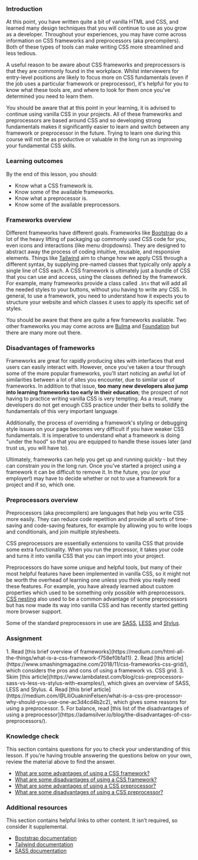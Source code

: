 ### Introduction

At this point, you have written quite a bit of vanilla HTML and CSS, and learned many design techniques that you will continue to use as you grow as a developer. Throughout your experiences, you may have come across information on CSS frameworks and preprocessors (aka precompilers). Both of these types of tools can make writing CSS more streamlined and less tedious.

A useful reason to be aware about CSS frameworks and preprocessors is that they are commonly found in the workplace. Whilst interviewers for entry-level positions are likely to focus more on CSS fundamentals (even if the job uses a particular framework or preprocessor), it's helpful for you to know what these tools are, and where to look for them once you've determined you need to learn them.

You should be aware that at this point in your learning, it is advised to continue using vanilla CSS in your projects. All of these frameworks and preprocessors are based around CSS and so developing strong fundamentals makes it significantly easier to learn and switch between any framework or preprocessor in the future. Trying to learn one during this course will not be as productive or valuable in the long run as improving your fundamental CSS skills.

### Learning outcomes

By the end of this lesson, you should:

- Know what a CSS framework is.
- Know some of the available frameworks.
- Know what a preprocessor is.
- Know some of the available preprocessors.

### Frameworks overview

Different frameworks have different goals. Frameworks like [Bootstrap](https://getbootstrap.com/) do a lot of the heavy lifting of packaging up commonly used CSS code for you, even icons and interactions (like menu dropdowns). They are designed to abstract away the process of coding intuitive, reusable, and responsive elements. Things like [Tailwind](https://tailwindcss.com/) aim to change how we apply CSS through a different syntax, by supplying pre-named classes that typically only apply a single line of CSS each. A CSS framework is ultimately just a bundle of CSS that you can use and access, using the classes defined by the framework. For example, many frameworks provide a class called `.btn` that will add all the needed styles to your buttons, without you having to write any CSS. In general, to use a framework, you need to understand how it expects you to structure your website and which classes it uses to apply its specific set of styles.

You should be aware that there are quite a few frameworks available. Two other frameworks you may come across are [Bulma](https://bulma.io/) and [Foundation](https://get.foundation) but there are many more out there.

### Disadvantages of frameworks

Frameworks are great for rapidly producing sites with interfaces that end users can easily interact with. However, once you've taken a tour through some of the more popular frameworks, you'll start noticing an awful lot of similarities between a lot of sites you encounter, due to similar use of frameworks. In addition to that issue, **too many new developers also jump into learning frameworks too early in their education**; the prospect of not having to practice writing vanilla CSS is very tempting. As a result, many developers do not get enough CSS practice under their belts to solidify the fundamentals of this very important language.

Additionally, the process of overriding a framework's styling or debugging style issues on your page becomes very difficult if you have weaker CSS fundamentals. It is imperative to understand what a framework is doing "under the hood" so that you are equipped to handle these issues later (and trust us, you will have to).

Ultimately, frameworks can help you get up and running quickly - but they can constrain you in the long run. Once you've started a project using a framework it can be difficult to remove it. In the future, you (or your employer!) may have to decide whether or not to use a framework for a project and if so, which one.

### Preprocessors overview

Preprocessors (aka precompilers) are languages that help you write CSS more easily. They can reduce code repetition and provide all sorts of time-saving and code-saving features, for example by allowing you to write loops and conditionals, and join multiple stylesheets.

CSS preprocessors are essentially extensions to vanilla CSS that provide some extra functionality. When you run the processor, it takes your code and turns it into vanilla CSS that you can import into your project.

Preprocessors do have some unique and helpful tools, but many of their most helpful features have been implemented in vanilla CSS, so it might not be worth the overhead of learning one unless you think you really need these features. For example, you have already learned about custom properties which used to be something only possible with preprocessors. [CSS nesting](https://developer.mozilla.org/en-US/docs/Web/CSS/CSS_nesting/Using_CSS_nesting) also used to be a common advantage of some preprocessors but has now made its way into vanilla CSS and has recently started getting more browser support.

Some of the standard preprocessors in use are [SASS](https://sass-lang.com/), [LESS](https://lesscss.org/) and [Stylus](https://stylus-lang.com/).

### Assignment

<div class="lesson-content__panel" markdown="1">
1. Read [this brief overview of frameworks](https://medium.com/html-all-the-things/what-is-a-css-framework-f758ef0b1a11).
2. Read [this article](https://www.smashingmagazine.com/2018/11/css-frameworks-css-grid/), which considers the pros and cons of using a framework vs. CSS grid.
3. Skim [this article](https://www.lambdatest.com/blog/css-preprocessors-sass-vs-less-vs-stylus-with-examples/), which gives an overview of SASS, LESS and Stylus.
4. Read [this brief article](https://medium.com/@LiliOuakninFelsen/what-is-a-css-pre-processor-why-should-you-use-one-ac3d4cd4b2c2), which gives some reasons for using a preprocessor.
5. For balance, read [this list of the disadvantages of using a preprocessor](https://adamsilver.io/blog/the-disadvantages-of-css-preprocessors/).
</div>

### Knowledge check

This section contains questions for you to check your understanding of this lesson. If you’re having trouble answering the questions below on your own, review the material above to find the answer.

* [What are some advantages of using a CSS framework?](https://www.smashingmagazine.com/2018/11/css-frameworks-css-grid/)
* [What are some disadvantages of using a CSS framework?](https://www.smashingmagazine.com/2018/11/css-frameworks-css-grid/)
* [What are some advantages of using a CSS preprocessor?](https://medium.com/@LiliOuakninFelsen/what-is-a-css-pre-processor-why-should-you-use-one-ac3d4cd4b2c2)
* [What are some disadvantages of using a CSS preprocessor?](https://adamsilver.io/blog/the-disadvantages-of-css-preprocessors/)

### Additional resources

This section contains helpful links to other content. It isn’t required, so consider it supplemental.

* [Bootstrap documentation](https://getbootstrap.com/docs/5.3/getting-started/introduction/)
* [Tailwind documentation](https://tailwindcss.com/docs)
* [SASS documentation](https://sass-lang.com/documentation)

